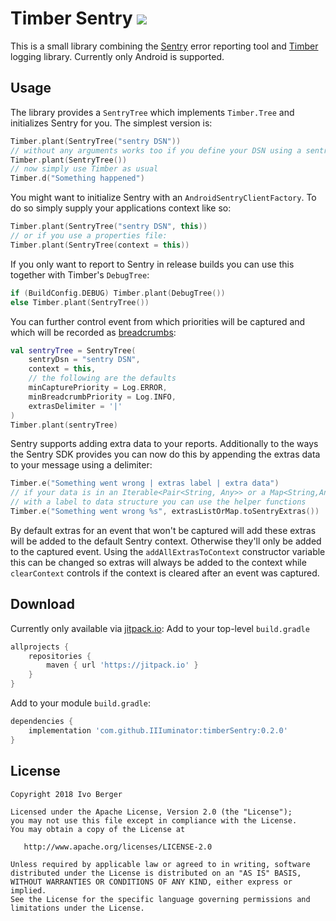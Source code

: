 # Timber Sentry [![](https://jitpack.io/v/IIIuminator/timberSentry.svg)](https://jitpack.io/#IIIuminator/timberSentry)

This is a small library combining the [Sentry][1] error reporting tool and [Timber][2] logging library.
Currently only Android is supported.

## Usage

The library provides a `SentryTree` which implements `Timber.Tree` and initializes Sentry for you. The simplest version is:
```Kotlin
Timber.plant(SentryTree("sentry DSN"))
// without any arguments works too if you define your DSN using a sentry.properties file
Timber.plant(SentryTree())
// now simply use Timber as usual
Timber.d("Something happened")
```
You might want to initialize Sentry with an `AndroidSentryClientFactory`. To do so simply supply your applications context like so:
```Kotlin
Timber.plant(SentryTree("sentry DSN", this))
// or if you use a properties file:
Timber.plant(SentryTree(context = this))
```
If you only want to report to Sentry in release builds you can use this together with Timber's `DebugTree`:
```Kotlin
if (BuildConfig.DEBUG) Timber.plant(DebugTree())
else Timber.plant(SentryTree())
```

You can further control event from which priorities will be captured and which will be recorded as [breadcrumbs][3]:
```Kotlin
val sentryTree = SentryTree(
    sentryDsn = "sentry DSN",
    context = this,
    // the following are the defaults
    minCapturePriority = Log.ERROR,
    minBreadcrumbPriority = Log.INFO,
    extrasDelimiter = '|'
)
Timber.plant(sentryTree)
```
Sentry supports adding extra data to your reports. Additionally to the ways the Sentry SDK provides you can now do this by appending the extras data to your message using a delimiter:
```Kotlin
Timber.e("Something went wrong | extras label | extra data")
// if your data is in an Iterable<Pair<String, Any>> or a Map<String,Any>
// with a label to data structure you can use the helper functions
Timber.e("Something went wrong %s", extrasListOrMap.toSentryExtras())
```
By default extras for an event that won't be captured will add these extras will be added to the default Sentry context. Otherwise they'll only be added to the captured event.
Using the `addAllExtrasToContext` constructor variable this can be changed so extras will always be added to the context while `clearContext` controls if the context is cleared after an event was captured.

## Download
Currently only available via [jitpack.io](https://jitpack.io):
Add to your top-level `build.gradle`
```groovy
allprojects {
    repositories {
        maven { url 'https://jitpack.io' }
    }
}
```
Add to your module `build.gradle`:
```groovy
dependencies {
    implementation 'com.github.IIIuminator:timberSentry:0.2.0'
}
```


## License

    Copyright 2018 Ivo Berger

    Licensed under the Apache License, Version 2.0 (the "License");
    you may not use this file except in compliance with the License.
    You may obtain a copy of the License at

       http://www.apache.org/licenses/LICENSE-2.0

    Unless required by applicable law or agreed to in writing, software
    distributed under the License is distributed on an "AS IS" BASIS,
    WITHOUT WARRANTIES OR CONDITIONS OF ANY KIND, either express or implied.
    See the License for the specific language governing permissions and
    limitations under the License.

[1]: https://sentry.io/
[2]: https://github.com/JakeWharton/timber
[3]: https://docs.sentry.io/clients/java/context/
